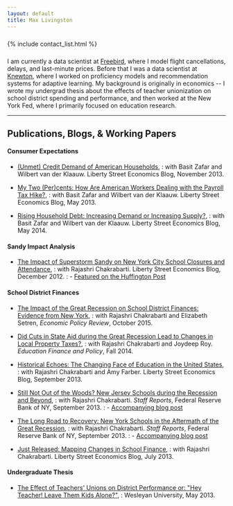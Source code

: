```yaml
---
layout: default
title: Max Livingston
---
```


<hr style="height:1px; visibility:hidden; margin:8px;" />
{% include contact_list.html %}
<hr style="height:1px; visibility:hidden; margin:8px;" />

I am currently a data scientist at [Freebird](http://getfreebird.com), where I model flight cancellations, delays, and last-minute prices. Before that I was a data scientist at [Knewton](http://knewton.com), where I worked on proficiency models and recommendation systems for adaptive learning. My background is originally in economics -- I wrote my undergrad thesis about the effects of teacher unionization on school district spending and performance, and then worked at the New York Fed, where I primarily focused on education research.

---

## Publications, Blogs, & Working Papers

#### Consumer Expectations
* [(Unmet) Credit Demand of American Households](http://libertystreeteconomics.newyorkfed.org/2013/11/unmet-credit-demand-of-american-households.html),
: with Basit Zafar and Wilbert van der Klaauw. Liberty Street Economics Blog, November 2013.

* [My Two (Per)cents: How Are American Workers Dealing with the Payroll Tax Hike?](http://libertystreeteconomics.newyorkfed.org/2013/05/my-two-percents-how-are-american-workers-dealing-with-the-payroll-tax-hike.html), 
: with Basit Zafar and Wilbert van der Klaauw. Liberty Street Economics Blog, May 2013.

* [Rising Household Debt: Increasing Demand or Increasing Supply?](http://libertystreeteconomics.newyorkfed.org/2014/05/rising-household-debt-increasing-demand-or-increasing-supply.html),
: with Basit Zafar and Wilbert van der Klaauw. Liberty Street Economics Blog, May 2014.

#### Sandy Impact Analysis
* [The Impact of Superstorm Sandy on New York City School Closures and Attendance](http://libertystreeteconomics.newyorkfed.org/2012/12/the-impact-of-superstorm-sandy-on-new-york-city-school-closures-and-attendance.html), 
: with Rajashri Chakrabarti. Liberty Street Economics Blog, December 2012.
: - [Featured on the Huffington Post](http://www.huffingtonpost.com/rajashri-chakrabarti/hurricane-sandy-school-days_b_2360754.html)

#### School District Finances
* [The Impact of the Great Recession on School District Finances: Evidence from New York](http://www.ny.frb.org/research/epr/2015/EPR_2015_great-recessions-impact-on-school-district-finances-in-NYC_chakrabarti.html),
: with Rajashri Chakrabarti and Elizabeth Setren, *Economic Policy Review*, October 2015.

* [Did Cuts in State Aid during the Great Recession Lead to Changes in Local Property Taxes?](http://www.mitpressjournals.org/toc/edfp/9/4),
: with Rajashri Chakrabarti and Joydeep Roy. *Education Finance and Policy*, Fall 2014.

* [Historical Echoes: The Changing Face of Education in the United States](http://libertystreeteconomics.newyorkfed.org/2013/09/historical-echoes-the-changing-face-of-education-in-the-united-states.html),
: with Rajashri Chakrabarti and Amy Farber. Liberty Street Economics Blog, September 2013.

* [Still Not Out of the Woods? New Jersey Schools during the Recession and Beyond](http://www.newyorkfed.org/research/staff_reports/sr632.pdf),
: with Rajashri Chakrabarti. *Staff Reports*, Federal Reserve Bank of NY, September 2013.
: - [Accompanying blog post](http://libertystreeteconomics.newyorkfed.org/2013/09/catching-up-or-falling-behind-new-jersey-schools-in-the-aftermath-of-the-great-recession.html) 

* [The Long Road to Recovery: New York Schools in the Aftermath of the Great Recession](http://www.newyorkfed.org/research/staff_reports/sr631.pdf),
: with Rajashri Chakrabarti. *Staff Reports*, Federal Reserve Bank of NY, September 2013.
: - [Accompanying blog post](http://libertystreeteconomics.newyorkfed.org/2013/09/waiting-for-recovery-new-york-schools-and-the-aftermath-of-the-great-recession.html)

* [Just Released: Mapping Changes in School Finance](http://libertystreeteconomics.newyorkfed.org/2013/07/just-released-mapping-changes-in-school-finances.html), 
: with Rajashri Chakrabarti. Liberty Street Economics Blog, July 2013.

#### Undergraduate Thesis
* [The Effect of Teachers' Unions on District Performance or: "Hey Teacher! Leave Them Kids Alone?"](http://wesscholar.wesleyan.edu/cgi/viewcontent.cgi?article=1853&context=etd_hon_theses),
: Wesleyan University, May 2013.
